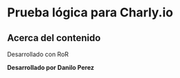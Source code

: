# Prueba lógica para Charly.io

## Acerca del contenido
Desarrollado con RoR

**Desarrollado por Danilo Perez**